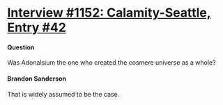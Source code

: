 # [Interview #1152: Calamity-Seattle, Entry #42](https://www.theoryland.com/intvmain.php?i=1152#42)

#### Question

Was Adonalsium the one who created the cosmere universe as a whole?

#### Brandon Sanderson

That is widely assumed to be the case.

